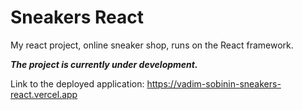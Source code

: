 # Sneakers React
My react project, online sneaker shop, runs on the React framework.

***The project is currently under development.***

Link to the deployed application: https://vadim-sobinin-sneakers-react.vercel.app